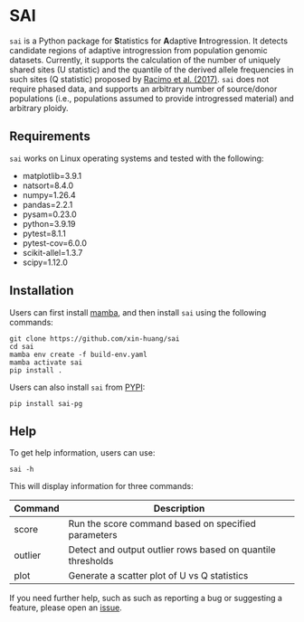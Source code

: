 # SAI

`sai` is a Python package for **S**tatistics for **A**daptive **I**ntrogression. It detects candidate regions of adaptive introgression from population genomic datasets. Currently, it supports the calculation of the number of uniquely shared sites (U statistic) and the quantile of the derived allele frequencies in such sites (Q statistic) proposed by [Racimo et al. (2017)](https://doi.org/10.1093/molbev/msw216). `sai` does not require phased data, and supports an arbitrary number of source/donor populations (i.e., populations assumed to provide introgressed material) and arbitrary ploidy.

## Requirements

`sai` works on Linux operating systems and tested with the following:

- matplotlib=3.9.1
- natsort=8.4.0
- numpy=1.26.4
- pandas=2.2.1
- pysam=0.23.0
- python=3.9.19
- pytest=8.1.1
- pytest-cov=6.0.0
- scikit-allel=1.3.7
- scipy=1.12.0

## Installation

Users can first install [mamba](https://mamba.readthedocs.io/en/latest/installation/mamba-installation.html), and then install `sai` using the following commands:

```
git clone https://github.com/xin-huang/sai
cd sai
mamba env create -f build-env.yaml
mamba activate sai
pip install .
```

Users can also install `sai` from [PYPI](https://pypi.org/):

```
pip install sai-pg
```

## Help

To get help information, users can use:

```         
sai -h
```

This will display information for three commands:

| Command | Description |
| - | - |
| score | Run the score command based on specified parameters |
| outlier | Detect and output outlier rows based on quantile thresholds |
| plot | Generate a scatter plot of U vs Q statistics |

If you need further help, such as such as reporting a bug or suggesting a feature, please open an [issue](https://github.com/xin-huang/sai/issues).
